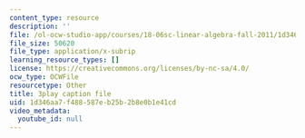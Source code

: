 ```yaml
---
content_type: resource
description: ''
file: /ol-ocw-studio-app/courses/18-06sc-linear-algebra-fall-2011/1d346aa7f488587eb25b2b8e0b1e41cd_JibVXBElKL0.vtt
file_size: 50620
file_type: application/x-subrip
learning_resource_types: []
license: https://creativecommons.org/licenses/by-nc-sa/4.0/
ocw_type: OCWFile
resourcetype: Other
title: 3play caption file
uid: 1d346aa7-f488-587e-b25b-2b8e0b1e41cd
video_metadata:
  youtube_id: null
---
```


